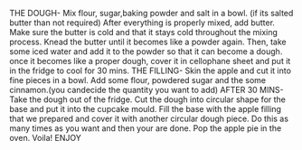 THE DOUGH-
Mix flour, sugar,baking powder and salt in a bowl. (if its salted butter than not required)
After everything is properly mixed, add butter.
Make sure the butter is cold and that it stays cold throughout the mixing process.
Knead the butter until it becomes like a powder again.
Then, take some iced water and add it to the powder so that it can become a dough.
once it becomes like a proper dough, cover it in cellophane sheet and put it in the fridge to cool for 30 mins.
THE FILLING-
Skin the apple and cut it into fine pieces in a bowl.
Add some flour, powdered sugar and the some cinnamon.(you candecide the quantity you want to add)
AFTER 30 MINS-
Take the dough out of the fridge.
Cut the dough into circular shape for the base and put it into the cupcake mould.
Fill the base with the apple filling that we prepared and cover it with another circular dough piece.
Do this as many times as you want and then your are done.
Pop the apple pie in the oven.
Voila!
ENJOY
